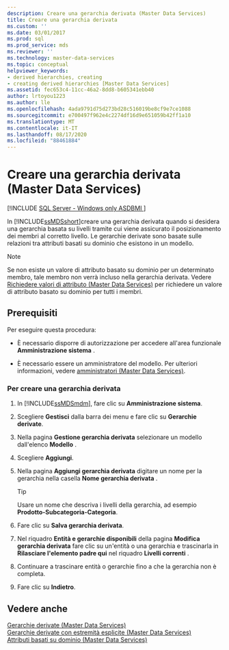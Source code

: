 ```yaml
---
description: Creare una gerarchia derivata (Master Data Services)
title: Creare una gerarchia derivata
ms.custom: ''
ms.date: 03/01/2017
ms.prod: sql
ms.prod_service: mds
ms.reviewer: ''
ms.technology: master-data-services
ms.topic: conceptual
helpviewer_keywords:
- derived hierarchies, creating
- creating derived hierarchies [Master Data Services]
ms.assetid: fec653c4-11cc-46a2-8dd8-b605341ebb40
author: lrtoyou1223
ms.author: lle
ms.openlocfilehash: 4ada9791d75d273bd28c516019be8cf9e7ce1088
ms.sourcegitcommit: e700497f962e4c2274df16d9e651059b42ff1a10
ms.translationtype: MT
ms.contentlocale: it-IT
ms.lasthandoff: 08/17/2020
ms.locfileid: "88461884"
---
```

# <a name="create-a-derived-hierarchy-master-data-services"></a>Creare una gerarchia derivata (Master Data Services)

[!INCLUDE [SQL Server - Windows only ASDBMI  ](../includes/applies-to-version/sql-windows-only-asdbmi.md)]

  In [!INCLUDE[ssMDSshort](../includes/ssmdsshort-md.md)]creare una gerarchia derivata quando si desidera una gerarchia basata su livelli tramite cui viene assicurato il posizionamento dei membri al corretto livello. Le gerarchie derivate sono basate sulle relazioni tra attributi basati su dominio che esistono in un modello.  
  
> [!NOTE]  
>  Se non esiste un valore di attributo basato su dominio per un determinato membro, tale membro non verrà incluso nella gerarchia derivata. Vedere [Richiedere valori di attributo &#40;Master Data Services&#41;](../master-data-services/require-attribute-values-master-data-services.md) per richiedere un valore di attributo basato su dominio per tutti i membri.  
  
## <a name="prerequisites"></a>Prerequisiti  
 Per eseguire questa procedura:  
  
-   È necessario disporre di autorizzazione per accedere all'area funzionale **Amministrazione sistema** .  
  
-   È necessario essere un amministratore del modello. Per ulteriori informazioni, vedere [amministratori &#40;Master Data Services&#41;](../master-data-services/administrators-master-data-services.md).  
  
### <a name="to-create-a-derived-hierarchy"></a>Per creare una gerarchia derivata  
  
1.  In [!INCLUDE[ssMDSmdm](../includes/ssmdsmdm-md.md)], fare clic su **Amministrazione sistema**.  
  
2.  Scegliere **Gestisci** dalla barra dei menu e fare clic su **Gerarchie derivate**.  
  
3.  Nella pagina **Gestione gerarchia derivata** selezionare un modello dall'elenco **Modello** .  
  
4.  Scegliere **Aggiungi**.  
  
5.  Nella pagina **Aggiungi gerarchia derivata** digitare un nome per la gerarchia nella casella **Nome gerarchia derivata** .  
  
    > [!TIP]  
    >  Usare un nome che descriva i livelli della gerarchia, ad esempio **Prodotto-Subcategoria-Categoria**.  
  
6.  Fare clic su **Salva gerarchia derivata**.  
  
7.  Nel riquadro **Entità e gerarchie disponibili** della pagina **Modifica gerarchia derivata** fare clic su un'entità o una gerarchia e trascinarla in **Rilasciare l'elemento padre qui** nel riquadro **Livelli correnti** .  
  
8.  Continuare a trascinare entità o gerarchie fino a che la gerarchia non è completa.  
  
9. Fare clic su **Indietro**.  
  
## <a name="see-also"></a>Vedere anche  
 [Gerarchie derivate &#40;Master Data Services&#41;](../master-data-services/derived-hierarchies-master-data-services.md)   
 [Gerarchie derivate con estremità esplicite &#40;Master Data Services&#41;](../master-data-services/derived-hierarchies-with-explicit-caps-master-data-services.md)   
 [Attributi basati su dominio &#40;Master Data Services&#41;](../master-data-services/domain-based-attributes-master-data-services.md)  
  
  
